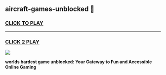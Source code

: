 
## aircraft-games-unblocked 👋
<h3>
<a href="https://premium.freeplayer.one?title=aircraft-games-unblocked&ref=14F">CLICK TO PLAY</a></h3>
<hr>

<h3>
<a href="https://premium.freeplayer.one?title=aircraft-games-unblocked&ref=14F">CLICK 2 PLAY</a>
  
</h3>

<a href="https://premium.freeplayer.one?title=aircraft-games-unblocked&ref=12F/"><img src="https://clearcache.store/games.png"></a>


**worlds hardest game unblocked: Your Gateway to Fun and Accessible Online Gaming**

